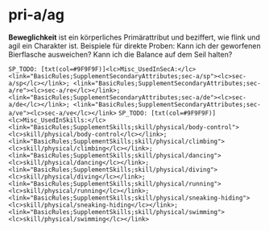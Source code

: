 # pri-a/ag

**Beweglichkeit** ist ein <hl>körperliches Primärattribut</hl> und beziffert, wie flink und agil ein Charakter ist.
Beispiele für direkte Proben: Kann ich der geworfenen Bierflasche ausweichen? Kann ich die Balance auf dem Seil halten?

`SP_TODO: [txt(col=#9F9F9F)]<lc>Misc_UsedInSecA:</lc> <link="BasicRules;SupplementSecondaryAttributes;sec-a/sp"><lc>sec-a/sp</lc></link>; <link="BasicRules;SupplementSecondaryAttributes;sec-a/re"><lc>sec-a/re</lc></link>; <link="BasicRules;SupplementSecondaryAttributes;sec-a/de"><lc>sec-a/de</lc></link>; <link="BasicRules;SupplementSecondaryAttributes;sec-a/ve"><lc>sec-a/ve</lc></link>`
`SP_TODO: [txt(col=#9F9F9F)]<lc>Misc_UsedInSkills:</lc> <link="BasicRules;SupplementSkills;skill/physical/body-control"><lc>skill/physical/body-control</lc></link>; <link="BasicRules;SupplementSkills;skill/physical/climbing"><lc>skill/physical/climbing</lc></link>; <link="BasicRules;SupplementSkills;skill/physical/dancing"><lc>skill/physical/dancing</lc></link>; <link="BasicRules;SupplementSkills;skill/physical/diving"><lc>skill/physical/diving</lc></link>; <link="BasicRules;SupplementSkills;skill/physical/running"><lc>skill/physical/running</lc></link>; <link="BasicRules;SupplementSkills;skill/physical/sneaking-hiding"><lc>skill/physical/sneaking-hiding</lc></link>; <link="BasicRules;SupplementSkills;skill/physical/swimming"><lc>skill/physical/swimming</lc></link>`